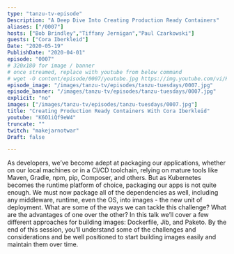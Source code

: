 ```yaml
---
type: "tanzu-tv-episode"
Description: "A Deep Dive Into Creating Production Ready Containers"
aliases: ["/0007"]
hosts: ["Bob Brindley","Tiffany Jernigan","Paul Czarkowski"]
guests: ["Cora Iberkleid"]
Date: "2020-05-19"
PublishDate: "2020-04-01"
episode: "0007"
# 320x180 for image / banner
# once streamed, replace with youtube from below command
# wget -O content/episode/0007/youtube.jpg https://img.youtube.com/vi/K6O1iQf9eW4/mqdefault.jpg
episode_image: "/images/tanzu-tv/episodes/tanzu-tuesdays/0007.jpg"
episode_banner: "/images/tanzu-tv/episodes/tanzu-tuesdays/0007.jpg"
explicit: "no"
images: ["/images/tanzu-tv/episodes/tanzu-tuesdays/0007.jpg"]
title: "Creating Production Ready Containers With Cora Iberkleid"
youtube: "K6O1iQf9eW4"
truncate: ""
twitch: "makejarnotwar"
Draft: false

---
```


As developers, we’ve become adept at packaging our applications, whether on our local machines or in a CI/CD toolchain, relying on mature tools like Maven, Gradle, npm, pip, Composer, and others. But as Kubernetes becomes the runtime platform of choice, packaging our apps is not quite enough. We must now package all of the dependencies as well, including any middleware, runtime, even the OS, into images - the new unit of deployment. What are some of the ways we can tackle this challenge? What are the advantages of one over the other? In this talk we’ll cover a few different approaches for building images: Dockerfile, Jib, and Paketo. By the end of this session, you’ll understand some of the challenges and considerations and be well positioned to start building images easily and maintain them over time.